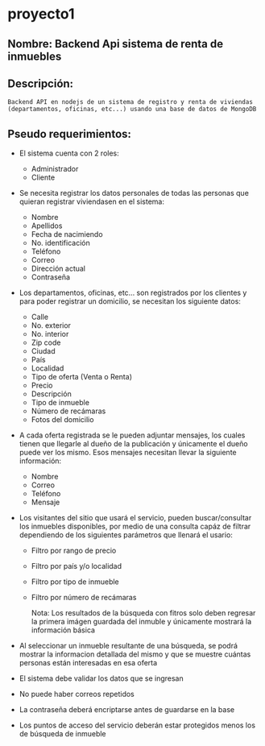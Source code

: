 # proyecto1

## Nombre: Backend Api sistema de renta de inmuebles

## Descripción:

    Backend API en nodejs de un sistema de registro y renta de viviendas (departamentos, oficinas, etc...) usando una base de datos de MongoDB

## Pseudo requerimientos:

- El sistema cuenta con 2 roles:

  - Administrador
  - Cliente

- Se necesita registrar los datos personales de todas las personas que quieran registrar viviendasen en el sistema:
  - Nombre
  - Apellidos
  - Fecha de nacimiendo
  - No. identificación
  - Teléfono
  - Correo
  - Dirección actual
  - Contraseña
- Los departamentos, oficinas, etc... son registrados por los clientes y para poder registrar un domicilio, se necesitan los siguiente datos:
  - Calle
  - No. exterior
  - No. interior
  - Zip code
  - Ciudad
  - País
  - Localidad
  - Tipo de oferta (Venta o Renta)
  - Precio
  - Descripción
  - Tipo de inmueble
  - Número de recámaras
  - Fotos del domicilio
- A cada oferta registrada se le pueden adjuntar mensajes, los cuales tienen que llegarle al dueño de la publicación y únicamente el dueño puede ver los mismo. Esos mensajes necesitan llevar la siguiente información:
  - Nombre
  - Correo
  - Teléfono
  - Mensaje
- Los visitantes del sitio que usará el servicio, pueden buscar/consultar los inmuebles disponibles, por medio de una consulta capáz de filtrar dependiendo de los siguientes parámetros que llenará el usario:

  - Filtro por rango de precio
  - Filtro por país y/o localidad
  - Filtro por tipo de inmueble
  - Filtro por número de recámaras

    Nota: Los resultados de la búsqueda con fitros solo deben regresar la primera imágen guardada del inmuble y únicamente mostrará la información básica

- Al seleccionar un inmueble resultante de una búsqueda, se podrá mostrar la informacion detallada del mismo y que se muestre cuántas personas están interesadas en esa oferta

- El sistema debe validar los datos que se ingresan

- No puede haber correos repetidos

- La contraseña deberá encriptarse antes de guardarse en la base

- Los puntos de acceso del servicio deberán estar protegidos menos los de búsqueda de inmueble
